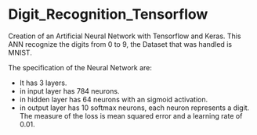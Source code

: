 # Digit_Recognition_Tensorflow
Creation of an Artificial Neural Network with Tensorflow and Keras. This ANN recognize the digits from 0 to 9, the Dataset that was handled is MNIST.


The specification of the Neural Network are:
- It has 3 layers.
- in input layer has 784 neurons.
- in hidden layer has 64 neurons with an sigmoid activation.
- in output layer has 10 softmax neurons, each neuron represents a digit.
The measure of the loss is mean squared error and a learning rate of 0.01.

